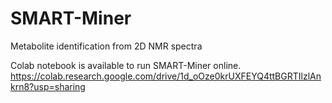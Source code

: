 # SMART-Miner
Metabolite identification from 2D NMR spectra

Colab notebook is available to run SMART-Miner online.
https://colab.research.google.com/drive/1d_oOze0krUXFEYQ4ttBGRTIlzlAnkrn8?usp=sharing

